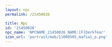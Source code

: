 ```yaml
---
layout: npc
permalink: /21450026

title: Npc
id: '21450026'
npc_name: 'NPCNAME_21450026_NAME:[F]DarkTear'
icon_url: 'portrait/mob/11000505_mafia1_p.png'
---
```

